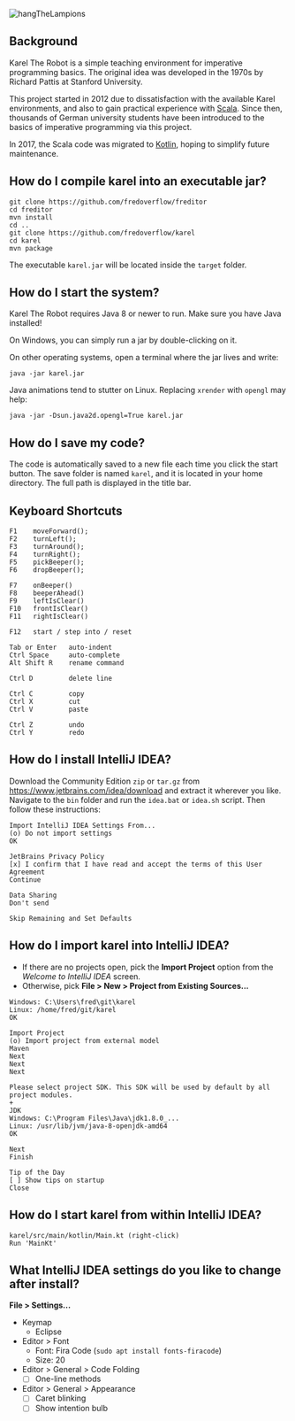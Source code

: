 ![hangTheLampions](https://i.imgur.com/lTxnXAu.png)

## Background

Karel The Robot is a simple teaching environment for imperative programming basics.
The original idea was developed in the 1970s by Richard Pattis at Stanford University.

This project started in 2012 due to dissatisfaction with the available Karel environments,
and also to gain practical experience with [Scala](https://www.scala-lang.org).
Since then, thousands of German university students have been introduced to the basics of imperative programming via this project.

In 2017, the Scala code was migrated to [Kotlin](https://kotlinlang.org), hoping to simplify future maintenance.

## How do I compile karel into an executable jar?

```
git clone https://github.com/fredoverflow/freditor
cd freditor
mvn install
cd ..
git clone https://github.com/fredoverflow/karel
cd karel
mvn package
```

The executable `karel.jar` will be located inside the `target` folder.

## How do I start the system?

Karel The Robot requires Java 8 or newer to run. Make sure you have Java installed!

On Windows, you can simply run a jar by double-clicking on it.

On other operating systems, open a terminal where the jar lives and write:

    java -jar karel.jar

Java animations tend to stutter on Linux.
Replacing `xrender` with `opengl` may help:

    java -jar -Dsun.java2d.opengl=True karel.jar

## How do I save my code?

The code is automatically saved to a new file each time you click the start button.
The save folder is named `karel`, and it is located in your home directory.
The full path is displayed in the title bar.

## Keyboard Shortcuts

```
F1    moveForward();
F2    turnLeft();
F3    turnAround();
F4    turnRight();
F5    pickBeeper();
F6    dropBeeper();

F7    onBeeper()
F8    beeperAhead()
F9    leftIsClear()
F10   frontIsClear()
F11   rightIsClear()

F12   start / step into / reset

Tab or Enter   auto-indent
Ctrl Space     auto-complete
Alt Shift R    rename command

Ctrl D         delete line

Ctrl C         copy
Ctrl X         cut
Ctrl V         paste

Ctrl Z         undo
Ctrl Y         redo
```

## How do I install IntelliJ IDEA?

Download the Community Edition `zip` or `tar.gz` from https://www.jetbrains.com/idea/download and extract it wherever you like.
Navigate to the `bin` folder and run the `idea.bat` or `idea.sh` script.
Then follow these instructions:

```
Import IntelliJ IDEA Settings From...
(o) Do not import settings
OK

JetBrains Privacy Policy
[x] I confirm that I have read and accept the terms of this User Agreement
Continue

Data Sharing
Don't send

Skip Remaining and Set Defaults
```

## How do I import karel into IntelliJ IDEA?

* If there are no projects open, pick the **Import Project** option from the *Welcome to IntelliJ IDEA* screen.
* Otherwise, pick **File > New > Project from Existing Sources...**

```
Windows: C:\Users\fred\git\karel
Linux: /home/fred/git/karel
OK

Import Project
(o) Import project from external model
Maven
Next
Next
Next

Please select project SDK. This SDK will be used by default by all project modules.
+
JDK
Windows: C:\Program Files\Java\jdk1.8.0_...
Linux: /usr/lib/jvm/java-8-openjdk-amd64
OK

Next
Finish

Tip of the Day
[ ] Show tips on startup
Close
```

## How do I start karel from within IntelliJ IDEA?

```
karel/src/main/kotlin/Main.kt (right-click)
Run 'MainKt'
```

## What IntelliJ IDEA settings do you like to change after install?

**File > Settings...**

* Keymap
  * Eclipse
* Editor > Font
  * Font: Fira Code (`sudo apt install fonts-firacode`)
  * Size: 20
* Editor > General > Code Folding
  * [ ] One-line methods
* Editor > General > Appearance
  * [ ] Caret blinking
  * [ ] Show intention bulb
